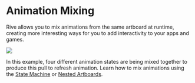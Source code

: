 # Animation Mixing

Rive allows you to mix animations from the same artboard at runtime, creating more interesting ways for you to add interactivity to your apps and games.&#x20;

![](../../.gitbook/assets/reload.gif)

In this example, four different animation states are being mixed together to produce this pull to refresh animation. Learn how to mix animations using the [State Machine](../state-machine/) or [Nested Artboards](../fundamentals/nested-artboards.md#animations-and-mixing).
